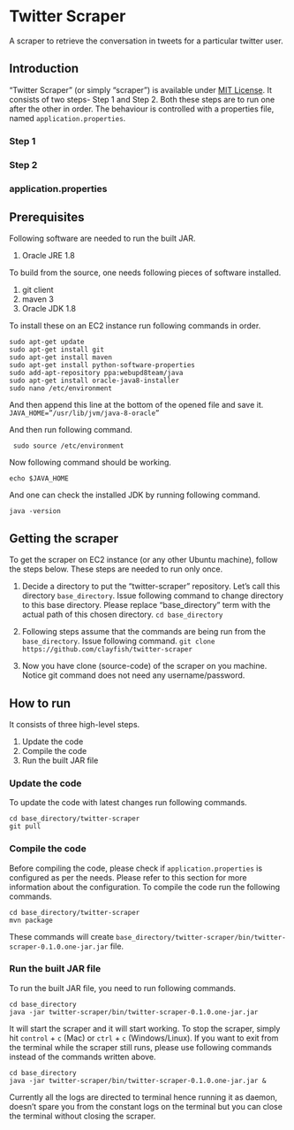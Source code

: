 # Twitter Scraper

A scraper to retrieve the conversation in tweets for a particular twitter user.

## Introduction
“Twitter Scraper” (or simply “scraper”) is available under [MIT License](https://github.com/clayfish/twitter-scraper/blob/master/LICENSE). It consists of two steps- Step 1 and Step 2. 
Both these steps are to run one after the other in order. The behaviour is controlled with a properties file, named `application.properties`.

### Step 1

### Step 2

### application.properties

## Prerequisites
Following software are needed to run the built JAR.

1. Oracle JRE 1.8

To build from the source, one needs following pieces of software installed.

1. git client
2. maven 3
3. Oracle JDK 1.8

To install these on an EC2 instance run following commands in order.
``` {bash}
sudo apt-get update
sudo apt-get install git
sudo apt-get install maven
sudo apt-get install python-software-properties
sudo add-apt-repository ppa:webupd8team/java
sudo apt-get install oracle-java8-installer
sudo nano /etc/environment
```
And then append this line at the bottom of the opened file and save it.
`JAVA_HOME=”/usr/lib/jvm/java-8-oracle”`

And then run following command.
``` {bash}
 sudo source /etc/environment
```

Now following command should be working.
``` {bash}
echo $JAVA_HOME
```

And one can check the installed JDK by running following command.
``` {bash}
java -version
```

## Getting the scraper
To get the scraper on EC2 instance (or any other Ubuntu machine), follow the steps below. These steps are needed to run only once.

1. Decide a directory to put the “twitter-scraper” repository. Let’s call this directory `base_directory`. Issue following command to change directory to this base directory. Please replace “base_directory” term with the actual path of this chosen directory.
`cd base_directory`

2. Following steps assume that the commands are being run from the `base_directory`. Issue following command.
`git clone https://github.com/clayfish/twitter-scraper`

3. Now you have clone (source-code) of the scraper on you machine. Notice git command does not need any username/password.

## How to run
It consists of three high-level steps.

1. Update the code
2. Compile the code
3. Run the built JAR file

### Update the code
To update the code with latest changes run following commands.
``` {bash}
cd base_directory/twitter-scraper
git pull
```
### Compile the code
Before compiling the code, please check if `application.properties` is configured as per the needs. Please refer to this section for more information about the configuration. To compile the code run the following commands.
``` {bash}
cd base_directory/twitter-scraper
mvn package
```
These commands will create `base_directory/twitter-scraper/bin/twitter-scraper-0.1.0.one-jar.jar` file.

### Run the built JAR file
To run the built JAR file, you need to run following commands.
``` {bash}
cd base_directory
java -jar twitter-scraper/bin/twitter-scraper-0.1.0.one-jar.jar
```

It will start the scraper and it will start working. To stop the scraper, simply hit `control` + `c` (Mac) or `ctrl` + `c` (Windows/Linux). If you want to exit from the terminal while the scraper still runs, please use following commands instead of the commands written above.
``` {bash}
cd base_directory
java -jar twitter-scraper/bin/twitter-scraper-0.1.0.one-jar.jar &
```

Currently all the logs are directed to terminal hence running it as daemon, doesn’t spare you from the constant logs on the terminal but you can close the terminal without closing the scraper.
